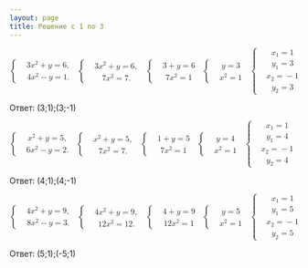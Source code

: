 ```yaml
---
layout: page
title: Решение с 1 по 3
---
```

<script type="text/javascript" async
  src="https://cdnjs.cloudflare.com/ajax/libs/mathjax/2.7.2/MathJax.js?config=TeX-MML-AM_CHTML">
</script>
<math xmlns="http://www.w3.org/1998/Math/MathML">
  <mrow>
    <mo>{</mo>
    <mtable columnalign="left left" rowspacing=".2em" columnspacing="1em" displaystyle="false">
      <mtr>
        <mtd />
        <mtd>
          <mn>3</mn>
          <msup>
            <mi>x</mi>
            <mn>2</mn>
          </msup>
          <mo>+</mo>
          <mi>y</mi>
          <mo>=</mo>
          <mn>6</mn>
          <mo>,</mo>
        </mtd>
      </mtr>
      <mtr>
        <mtd />
        <mtd>
          <mn>4</mn>
          <msup>
            <mi>x</mi>
            <mn>2</mn>
          </msup>
          <mo>&#x2212;<!-- − --></mo>
          <mi>y</mi>
          <mo>=</mo>
          <mn>1.</mn>
        </mtd>
      </mtr>
    </mtable>
    <mo fence="true" stretchy="true" symmetric="true"></mo>
  </mrow>
  <mrow>
    <mo>{</mo>
    <mtable columnalign="left left" rowspacing=".2em" columnspacing="1em" displaystyle="false">
      <mtr>
        <mtd />
        <mtd>
          <mn>3</mn>
          <msup>
            <mi>x</mi>
            <mn>2</mn>
          </msup>
          <mo>+</mo>
          <mi>y</mi>
          <mo>=</mo>
          <mn>6</mn>
          <mo>,</mo>
        </mtd>
      </mtr>
      <mtr>
        <mtd />
        <mtd>
          <mn>7</mn>
          <msup>
            <mi>x</mi>
            <mn>2</mn>
          </msup>
          <mo>=</mo>
          <mn>7.</mn>
        </mtd>
      </mtr>
    </mtable>
    <mo fence="true" stretchy="true" symmetric="true"></mo>
  </mrow>
  <mrow>
    <mo>{</mo>
    <mtable columnalign="left left" rowspacing=".2em" columnspacing="1em" displaystyle="false">
      <mtr>
        <mtd />
        <mtd>
          <mn>3</mn>
          <mo>+</mo>
          <mi>y</mi>
          <mo>=</mo>
          <mn>6</mn>
        </mtd>
      </mtr>
      <mtr>
        <mtd />
        <mtd>
          <mn>7</mn>
          <msup>
            <mi>x</mi>
            <mn>2</mn>
          </msup>
          <mo>=</mo>
          <mn>1</mn>
        </mtd>
      </mtr>
    </mtable>
    <mo fence="true" stretchy="true" symmetric="true"></mo>
  </mrow>
  <mrow>
    <mo>{</mo>
    <mtable columnalign="left left" rowspacing=".2em" columnspacing="1em" displaystyle="false">
      <mtr>
        <mtd />
        <mtd>
          <mi>y</mi>
          <mo>=</mo>
          <mn>3</mn>
        </mtd>
      </mtr>
      <mtr>
        <mtd />
        <mtd>
          <msup>
            <mi>x</mi>
            <mn>2</mn>
          </msup>
          <mo>=</mo>
          <mn>1</mn>
        </mtd>
      </mtr>
    </mtable>
    <mo fence="true" stretchy="true" symmetric="true"></mo>
  </mrow>
  <mrow>
    <mo>{</mo>
    <mtable columnalign="left left" rowspacing=".2em" columnspacing="1em" displaystyle="false">
      <mtr>
        <mtd />
        <mtd>
          <msub>
            <mi>x</mi>
            <mn>1</mn>
          </msub>
          <mo>=</mo>
          <mn>1</mn>
        </mtd>
      </mtr>
      <mtr>
        <mtd />
        <mtd>
          <msub>
            <mi>y</mi>
            <mn>1</mn>
          </msub>
          <mo>=</mo>
          <mn>3</mn>
        </mtd>
      </mtr>
      <mtr>
        <mtd />
        <mtd>
          <msub>
            <mi>x</mi>
            <mn>2</mn>
          </msub>
          <mo>=</mo>
          <mo>&#x2212;<!-- − --></mo>
          <mn>1</mn>
        </mtd>
      </mtr>
      <mtr>
        <mtd />
        <mtd>
          <msub>
            <mi>y</mi>
            <mn>2</mn>
          </msub>
          <mo>=</mo>
          <mn>3</mn>
        </mtd>
      </mtr>
    </mtable>
    <mo fence="true" stretchy="true" symmetric="true"></mo>
  </mrow>
</math>
<p>Ответ: (3;1);(3;-1)</p>
<math xmlns="http://www.w3.org/1998/Math/MathML">
  <mrow>
    <mo>{</mo>
    <mtable columnalign="left left" rowspacing=".2em" columnspacing="1em" displaystyle="false">
      <mtr>
        <mtd />
        <mtd>
          <msup>
            <mi>x</mi>
            <mn>2</mn>
          </msup>
          <mo>+</mo>
          <mi>y</mi>
          <mo>=</mo>
          <mn>5</mn>
          <mo>,</mo>
        </mtd>
      </mtr>
      <mtr>
        <mtd />
        <mtd>
          <mn>6</mn>
          <msup>
            <mi>x</mi>
            <mn>2</mn>
          </msup>
          <mo>&#x2212;<!-- − --></mo>
          <mi>y</mi>
          <mo>=</mo>
          <mn>2.</mn>
        </mtd>
      </mtr>
    </mtable>
    <mo fence="true" stretchy="true" symmetric="true"></mo>
  </mrow>
  <mrow>
    <mo>{</mo>
    <mtable columnalign="left left" rowspacing=".2em" columnspacing="1em" displaystyle="false">
      <mtr>
        <mtd />
        <mtd>
          <msup>
            <mi>x</mi>
            <mn>2</mn>
          </msup>
          <mo>+</mo>
          <mi>y</mi>
          <mo>=</mo>
          <mn>5</mn>
          <mo>,</mo>
        </mtd>
      </mtr>
      <mtr>
        <mtd />
        <mtd>
          <mn>7</mn>
          <msup>
            <mi>x</mi>
            <mn>2</mn>
          </msup>
          <mo>=</mo>
          <mn>7.</mn>
        </mtd>
      </mtr>
    </mtable>
    <mo fence="true" stretchy="true" symmetric="true"></mo>
  </mrow>
  <mrow>
    <mo>{</mo>
    <mtable columnalign="left left" rowspacing=".2em" columnspacing="1em" displaystyle="false">
      <mtr>
        <mtd />
        <mtd>
          <mn>1</mn>
          <mo>+</mo>
          <mi>y</mi>
          <mo>=</mo>
          <mn>5</mn>
        </mtd>
      </mtr>
      <mtr>
        <mtd />
        <mtd>
          <mn>7</mn>
          <msup>
            <mi>x</mi>
            <mn>2</mn>
          </msup>
          <mo>=</mo>
          <mn>1</mn>
        </mtd>
      </mtr>
    </mtable>
    <mo fence="true" stretchy="true" symmetric="true"></mo>
  </mrow>
  <mrow>
    <mo>{</mo>
    <mtable columnalign="left left" rowspacing=".2em" columnspacing="1em" displaystyle="false">
      <mtr>
        <mtd />
        <mtd>
          <mi>y</mi>
          <mo>=</mo>
          <mn>4</mn>
        </mtd>
      </mtr>
      <mtr>
        <mtd />
        <mtd>
          <msup>
            <mi>x</mi>
            <mn>2</mn>
          </msup>
          <mo>=</mo>
          <mn>1</mn>
        </mtd>
      </mtr>
    </mtable>
    <mo fence="true" stretchy="true" symmetric="true"></mo>
  </mrow>
  <mrow>
    <mo>{</mo>
    <mtable columnalign="left left" rowspacing=".2em" columnspacing="1em" displaystyle="false">
      <mtr>
        <mtd />
        <mtd>
          <msub>
            <mi>x</mi>
            <mn>1</mn>
          </msub>
          <mo>=</mo>
          <mn>1</mn>
        </mtd>
      </mtr>
      <mtr>
        <mtd />
        <mtd>
          <msub>
            <mi>y</mi>
            <mn>1</mn>
          </msub>
          <mo>=</mo>
          <mn>4</mn>
        </mtd>
      </mtr>
      <mtr>
        <mtd />
        <mtd>
          <msub>
            <mi>x</mi>
            <mn>2</mn>
          </msub>
          <mo>=</mo>
          <mo>&#x2212;<!-- − --></mo>
          <mn>1</mn>
        </mtd>
      </mtr>
      <mtr>
        <mtd />
        <mtd>
          <msub>
            <mi>y</mi>
            <mn>2</mn>
          </msub>
          <mo>=</mo>
          <mn>4</mn>
        </mtd>
      </mtr>
    </mtable>
    <mo fence="true" stretchy="true" symmetric="true"></mo>
  </mrow>
</math>
<p>Ответ: (4;1);(4;-1)</p>
<math xmlns="http://www.w3.org/1998/Math/MathML">
  <mrow>
    <mo>{</mo>
    <mtable columnalign="left left" rowspacing=".2em" columnspacing="1em" displaystyle="false">
      <mtr>
        <mtd />
        <mtd>
          <mn>4</mn>
          <msup>
            <mi>x</mi>
            <mn>2</mn>
          </msup>
          <mo>+</mo>
          <mi>y</mi>
          <mo>=</mo>
          <mn>9</mn>
          <mo>,</mo>
        </mtd>
      </mtr>
      <mtr>
        <mtd />
        <mtd>
          <mn>8</mn>
          <msup>
            <mi>x</mi>
            <mn>2</mn>
          </msup>
          <mo>&#x2212;<!-- − --></mo>
          <mi>y</mi>
          <mo>=</mo>
          <mn>3.</mn>
        </mtd>
      </mtr>
    </mtable>
    <mo fence="true" stretchy="true" symmetric="true"></mo>
  </mrow>
  <mrow>
    <mo>{</mo>
    <mtable columnalign="left left" rowspacing=".2em" columnspacing="1em" displaystyle="false">
      <mtr>
        <mtd />
        <mtd>
          <mn>4</mn>
          <msup>
            <mi>x</mi>
            <mn>2</mn>
          </msup>
          <mo>+</mo>
          <mi>y</mi>
          <mo>=</mo>
          <mn>9</mn>
          <mo>,</mo>
        </mtd>
      </mtr>
      <mtr>
        <mtd />
        <mtd>
          <mn>12</mn>
          <msup>
            <mi>x</mi>
            <mn>2</mn>
          </msup>
          <mo>=</mo>
          <mn>12.</mn>
        </mtd>
      </mtr>
    </mtable>
    <mo fence="true" stretchy="true" symmetric="true"></mo>
  </mrow>
  <mrow>
    <mo>{</mo>
    <mtable columnalign="left left" rowspacing=".2em" columnspacing="1em" displaystyle="false">
      <mtr>
        <mtd />
        <mtd>
          <mn>4</mn>
          <mo>+</mo>
          <mi>y</mi>
          <mo>=</mo>
          <mn>9</mn>
        </mtd>
      </mtr>
      <mtr>
        <mtd />
        <mtd>
          <mn>12</mn>
          <msup>
            <mi>x</mi>
            <mn>2</mn>
          </msup>
          <mo>=</mo>
          <mn>1</mn>
        </mtd>
      </mtr>
    </mtable>
    <mo fence="true" stretchy="true" symmetric="true"></mo>
  </mrow>
  <mrow>
    <mo>{</mo>
    <mtable columnalign="left left" rowspacing=".2em" columnspacing="1em" displaystyle="false">
      <mtr>
        <mtd />
        <mtd>
          <mi>y</mi>
          <mo>=</mo>
          <mn>5</mn>
        </mtd>
      </mtr>
      <mtr>
        <mtd />
        <mtd>
          <msup>
            <mi>x</mi>
            <mn>2</mn>
          </msup>
          <mo>=</mo>
          <mn>1</mn>
        </mtd>
      </mtr>
    </mtable>
    <mo fence="true" stretchy="true" symmetric="true"></mo>
  </mrow>
  <mrow>
    <mo>{</mo>
    <mtable columnalign="left left" rowspacing=".2em" columnspacing="1em" displaystyle="false">
      <mtr>
        <mtd />
        <mtd>
          <msub>
            <mi>x</mi>
            <mn>1</mn>
          </msub>
          <mo>=</mo>
          <mn>1</mn>
        </mtd>
      </mtr>
      <mtr>
        <mtd />
        <mtd>
          <msub>
            <mi>y</mi>
            <mn>1</mn>
          </msub>
          <mo>=</mo>
          <mn>5</mn>
        </mtd>
      </mtr>
      <mtr>
        <mtd />
        <mtd>
          <msub>
            <mi>x</mi>
            <mn>2</mn>
          </msub>
          <mo>=</mo>
          <mo>&#x2212;<!-- − --></mo>
          <mn>1</mn>
        </mtd>
      </mtr>
      <mtr>
        <mtd />
        <mtd>
          <msub>
            <mi>y</mi>
            <mn>2</mn>
          </msub>
          <mo>=</mo>
          <mn>5</mn>
        </mtd>
      </mtr>
    </mtable>
    <mo fence="true" stretchy="true" symmetric="true"></mo>
  </mrow>
</math>
<p>Ответ: (5;1);(-5;1)</p>

